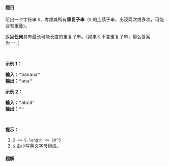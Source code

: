 #### 题目
<p>给出一个字符串&nbsp;<code>S</code>，考虑其所有<strong>重复子串</strong>（<code>S</code> 的连续子串，出现两次或多次，可能会有重叠）。</p>

<p>返回<strong>任何</strong>具有最长可能长度的重复子串。（如果 <code>S</code>&nbsp;不含重复子串，那么答案为&nbsp;<code>&quot;&quot;</code>。）</p>

<p>&nbsp;</p>

<p><strong>示例 1：</strong></p>

<pre><strong>输入：</strong>&quot;banana&quot;
<strong>输出：</strong>&quot;ana&quot;
</pre>

<p><strong>示例 2：</strong></p>

<pre><strong>输入：</strong>&quot;abcd&quot;
<strong>输出：</strong>&quot;&quot;
</pre>

<p>&nbsp;</p>

<p><strong>提示：</strong></p>

<ol>
	<li><code>2 &lt;= S.length &lt;= 10^5</code></li>
	<li><code>S</code> 由小写英文字母组成。</li>
</ol>


 #### 题解